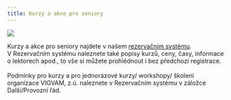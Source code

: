 ```yaml
---
title: Kurzy a akce pro seniory
---
```

![](/images/uploads/vigvam_senior.jpg)

Kurzy a akce pro seniory najdete v našem [rezervačním systému](https://brezanek.webooker.eu/).\
V Rezervačním systému naleznete také popisy kurzů, ceny, časy,  informace o lektorech apod., to vše si můžete prohlédnout i bez předchozí registrace. \
\
Podmínky pro kurzy a pro jednorázové kurzy/ workshopy/ školení organizace VIGVAM, z.ú. naleznete v Rezervačním systému v záložce Další/Provozní řád.
